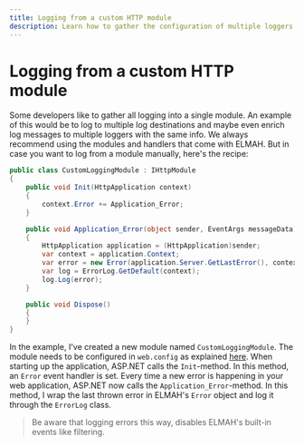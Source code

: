 ```yaml
---
title: Logging from a custom HTTP module
description: Learn how to gather the configuration of multiple loggers to different destinations using a custom HTTP module in ASP.NET.
---
```


# Logging from a custom HTTP module

Some developers like to gather all logging into a single module. An example of this would be to log to multiple log destinations and maybe even enrich log messages to multiple loggers with the same info. We always recommend using the modules and handlers that come with ELMAH. But in case you want to log from a module manually, here's the recipe:

```csharp
public class CustomLoggingModule : IHttpModule
{
    public void Init(HttpApplication context)
    {
        context.Error += Application_Error;
    }

    public void Application_Error(object sender, EventArgs messageData)
    {
        HttpApplication application = (HttpApplication)sender;
        var context = application.Context;
        var error = new Error(application.Server.GetLastError(), context);
        var log = ErrorLog.GetDefault(context);
        log.Log(error);
    }

    public void Dispose()
    {
    }
}
```

In the example, I've created a new module named `CustomLoggingModule`. The module needs to be configured in `web.config` as explained <a href="https://docs.microsoft.com/en-us/iis/configuration/system.webserver/modules/" target="_blank" rel="noopener noreferrer">here</a>. When starting up the application, ASP.NET calls the `Init`-method. In this method, an `Error` event handler is set. Every time a new error is happening in your web application, ASP.NET now calls the `Application_Error`-method. In this method, I wrap the last thrown error in ELMAH's `Error` object and log it through the `ErrorLog` class.

> Be aware that logging errors this way, disables ELMAH's built-in events like filtering.
